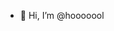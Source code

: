 - 👋 Hi, I’m @hooooool

<!---
hooooool/hooooool is a ✨ special ✨ repository because its `README.md` (this file) appears on your GitHub profile.
You can click the Preview link to take a look at your changes.
--->
